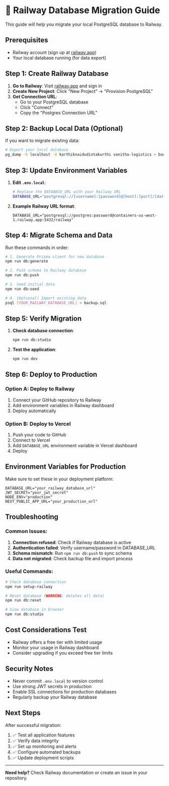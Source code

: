 # 🚂 Railway Database Migration Guide

This guide will help you migrate your local PostgreSQL database to Railway.

## Prerequisites

- Railway account (sign up at [railway.app](https://railway.app))
- Your local database running (for data export)

## Step 1: Create Railway Database

1. **Go to Railway**: Visit [railway.app](https://railway.app) and sign in
2. **Create New Project**: Click "New Project" → "Provision PostgreSQL"
3. **Get Connection URL**: 
   - Go to your PostgreSQL database
   - Click "Connect" 
   - Copy the "Postgres Connection URL"

## Step 2: Backup Local Data (Optional)

If you want to migrate existing data:

```bash
# Export your local database
pg_dump -h localhost -U karthiknaidudintakurthi vanitha-logistics > backup.sql
```

## Step 3: Update Environment Variables

1. **Edit `.env.local`**:
   ```bash
   # Replace the DATABASE_URL with your Railway URL
   DATABASE_URL="postgresql://[username]:[password]@[host]:[port]/[database]"
   ```

2. **Example Railway URL format**:
   ```
   DATABASE_URL="postgresql://postgres:password@containers-us-west-1.railway.app:5432/railway"
   ```

## Step 4: Migrate Schema and Data

Run these commands in order:

```bash
# 1. Generate Prisma client for new database
npm run db:generate

# 2. Push schema to Railway database
npm run db:push

# 3. Seed initial data
npm run db:seed

# 4. (Optional) Import existing data
psql [YOUR_RAILWAY_DATABASE_URL] < backup.sql
```

## Step 5: Verify Migration

1. **Check database connection**:
   ```bash
   npm run db:studio
   ```

2. **Test the application**:
   ```bash
   npm run dev
   ```

## Step 6: Deploy to Production

### Option A: Deploy to Railway
1. Connect your GitHub repository to Railway
2. Add environment variables in Railway dashboard
3. Deploy automatically

### Option B: Deploy to Vercel
1. Push your code to GitHub
2. Connect to Vercel
3. Add `DATABASE_URL` environment variable in Vercel dashboard
4. Deploy

## Environment Variables for Production

Make sure to set these in your deployment platform:

```env
DATABASE_URL="your_railway_database_url"
JWT_SECRET="your_jwt_secret"
NODE_ENV="production"
NEXT_PUBLIC_APP_URL="your_production_url"
```

## Troubleshooting

### Common Issues:

1. **Connection refused**: Check if Railway database is active
2. **Authentication failed**: Verify username/password in DATABASE_URL
3. **Schema mismatch**: Run `npm run db:push` to sync schema
4. **Data not migrated**: Check backup file and import process

### Useful Commands:

```bash
# Check database connection
npm run setup-railway

# Reset database (WARNING: deletes all data)
npm run db:reset

# View database in browser
npm run db:studio
```

## Cost Considerations Test

- Railway offers a free tier with limited usage
- Monitor your usage in Railway dashboard
- Consider upgrading if you exceed free tier limits

## Security Notes

- Never commit `.env.local` to version control
- Use strong JWT secrets in production
- Enable SSL connections for production databases
- Regularly backup your Railway database

## Next Steps

After successful migration:

1. ✅ Test all application features
2. ✅ Verify data integrity
3. ✅ Set up monitoring and alerts
4. ✅ Configure automated backups
5. ✅ Update deployment scripts

---

**Need help?** Check Railway documentation or create an issue in your repository.
